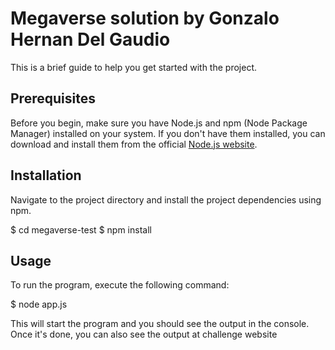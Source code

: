 # Megaverse solution by Gonzalo Hernan Del Gaudio

This is a brief guide to help you get started with the project.

## Prerequisites

Before you begin, make sure you have Node.js and npm (Node Package Manager) installed on your system. If you don't have them installed, you can download and install them from the official [Node.js website](https://nodejs.org/).

## Installation

Navigate to the project directory and install the project dependencies using npm.

$ cd megaverse-test
$ npm install

## Usage
To run the program, execute the following command:

$ node app.js

This will start the program and you should see the output in the console. Once it's done, you can also see the output at challenge website
